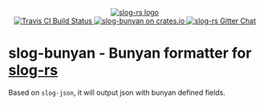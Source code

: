 <p align="center">

  <a href="https://github.com/slog-rs/slog">
  <img src="https://cdn.rawgit.com/slog-rs/misc/master/media/slog.svg" alt="slog-rs logo">
  </a>
  <br>

  <a href="https://travis-ci.org/slog-rs/bunyan">
      <img src="https://img.shields.io/travis/slog-rs/bunyan/master.svg" alt="Travis CI Build Status">
  </a>

  <a href="https://crates.io/crates/slog-bunyan">
      <img src="https://img.shields.io/crates/d/slog-bunyan.svg" alt="slog-bunyan on crates.io">
  </a>

  <a href="https://gitter.im/slog-rs/slog">
      <img src="https://img.shields.io/gitter/room/slog-rs/slog.svg" alt="slog-rs Gitter Chat">
  </a>
</p>

# slog-bunyan - Bunyan formatter for [slog-rs]

Based on `slog-json`, it will output json with bunyan defined fields.

[slog-rs]: //github.com/slog-rs/slog
